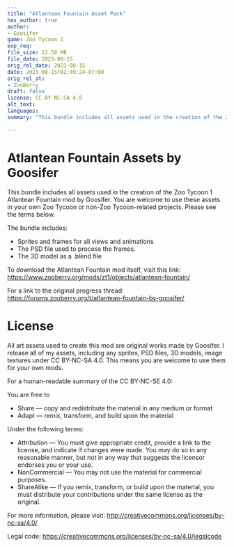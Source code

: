 ```yaml
---
title: "Atlantean Fountain Asset Pack"
has_author: true
author: 
- Goosifer
game: Zoo Tycoon 1
exp_req: 
file_size: 12.58 MB
file_date: 2023-08-15
orig_rel_date: 2023-08-15
date: 2023-08-15T02:49:24-07:00
orig_rel_at: 
- ZooBerry
draft: false
license: CC BY-NC-SA 4.0
alt_text: 
languages:
summary: "This bundle includes all assets used in the creation of the Zoo Tycoon 1 Atlantean Fountain mod by Goosifer."

---
```


# Atlantean Fountain Assets by Goosifer

This bundle includes all assets used in the creation of the Zoo Tycoon 1 Atlantean Fountain mod by Goosifer. You are welcome to use these assets in your own Zoo Tycoon or non-Zoo Tycoon-related projects. Please see the terms below.

The bundle includes:

- Sprites and frames for all views and animations
- The PSD file used to process the frames.
- The 3D model as a .blend file

To download the Atlantean Fountain mod itself, visit this link: https://www.zooberry.org/mods/zt1/objects/atlantean-fountain/

For a link to the original progress thread: https://forums.zooberry.org/t/atlantean-fountain-by-goosifer/

# License

All art assets used to create this mod are original works made by Goosifer. I release all of my assets, including any sprites, PSD files, 3D models, image textures under CC BY-NC-SA 4.0. This means you are welcome to use them for your own mods.

For a human-readable summary of the CC BY-NC-SE 4.0:

You are free to

- Share — copy and redistribute the material in any medium or format
- Adapt — remix, transform, and build upon the material

Under the following terms:

- Attribution — You must give appropriate credit, provide a link to the license, and indicate if changes were made. You may do so in any reasonable manner, but not in any way that suggests the licensor endorses you or your use.
- NonCommercial — You may not use the material for commercial purposes.
- ShareAlike — If you remix, transform, or build upon the material, you must distribute your contributions under the same license as the original.

For more information, please visit: http://creativecommons.org/licenses/by-nc-sa/4.0/

Legal code: https://creativecommons.org/licenses/by-nc-sa/4.0/legalcode

